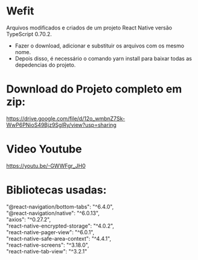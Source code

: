 # Wefit
Arquivos modificados e criados de um projeto React Native versão TypeScript 0.70.2.<br /> 
- Fazer o download, adicionar e substituir os arquivos com os mesmo nome.<br /> 
- Depois disso, é necessário o comando yarn install para baixar todas as depedencias do projeto.<br /> 

# Download do Projeto completo em zip:<br /> 
https://drive.google.com/file/d/12o_wmbnZ7Sk-WwP6PNioS49Bjz9SglRy/view?usp=sharing<br /> 

# Video Youtube 
https://youtu.be/-GWWFgr_JH0

# Bibliotecas usadas:<br /> 
 "@react-navigation/bottom-tabs": "^6.4.0",<br /> 
 "@react-navigation/native": "^6.0.13",<br /> 
 "axios": "^0.27.2",<br /> 
 "react-native-encrypted-storage": "^4.0.2",<br /> 
 "react-native-pager-view": "^6.0.1",<br /> 
 "react-native-safe-area-context": "^4.4.1",<br /> 
 "react-native-screens": "^3.18.0",<br /> 
 "react-native-tab-view": "^3.2.1"<br /> 

